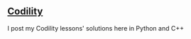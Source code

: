 ## [Codility](https://app.codility.com/programmers/lessons/)

I post my Codility lessons' solutions here in Python and C++
